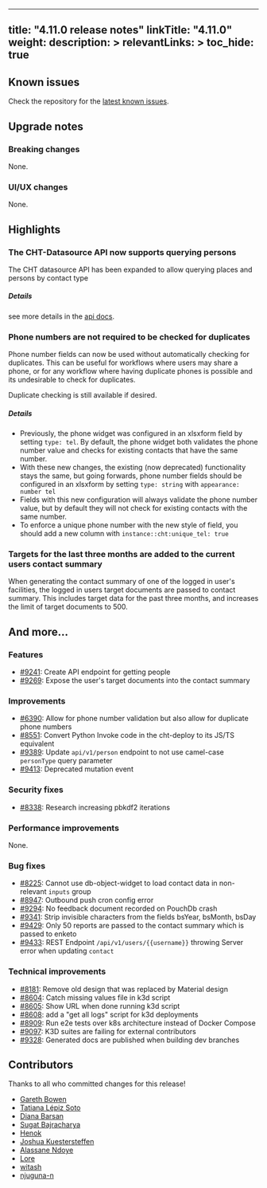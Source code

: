 
---
title: "4.11.0 release notes"
linkTitle: "4.11.0"
weight:
description: >
relevantLinks: >
toc_hide: true
---

## Known issues

Check the repository for the [latest known issues](https://github.com/medic/cht-core/issues?q=is%3Aissue+label%3A%22Affects%3A+4.11.0%22).

## Upgrade notes

### Breaking changes

None.

### UI/UX changes

None.

## Highlights

### The CHT-Datasource API now supports querying persons

The CHT datasource API has been expanded to allow querying places and persons by contact type

##### Details
see more details in the [api docs](http://docs.communityhealthtoolkit.org/cht-datasource/).

### Phone numbers are not required to be checked for duplicates
Phone number fields can now be used without automatically checking for duplicates. This can be useful for workflows where users may share a phone, or for any workflow where having duplicate phones is possible and its undesirable to check for duplicates.

Duplicate checking is still available if desired.

##### Details
-  Previously, the phone widget was configured in an xlsxform field by setting `type: tel`. By default, the phone widget both validates the phone number value and checks for existing contacts that have the same number.
- With these new changes, the existing (now deprecated) functionality stays the same, but going forwards, phone number fields should be configured in an xlsxform by setting `type: string` with `appearance: number tel`
- Fields with this new configuration will always validate the phone number value, but by default they will not check for existing contacts with the same number.
- To enforce a unique phone number with the new style of field, you should add a new column with `instance::cht:unique_tel: true`

### Targets for the last three months are added to the current users contact summary

When generating the contact summary of one of the logged in user's facilities, the logged in users target documents are passed to contact summary.
This includes target data for the past three months, and increases the limit of target documents to 500.

## And more...

### Features

- [#9241](https://github.com/medic/cht-core/issues/9241): Create API endpoint for getting people
- [#9269](https://github.com/medic/cht-core/issues/9269): Expose the user's target documents into the contact summary

### Improvements

- [#6390](https://github.com/medic/cht-core/issues/6390): Allow for phone number validation but also allow for duplicate phone numbers
- [#8551](https://github.com/medic/cht-core/issues/8551): Convert Python Invoke code in the cht-deploy to its JS/TS equivalent
- [#9389](https://github.com/medic/cht-core/issues/9389): Update `api/v1/person` endpoint to not use camel-case `personType` query parameter
- [#9413](https://github.com/medic/cht-core/issues/9413): Deprecated mutation event

### Security fixes

- [#8338](https://github.com/medic/cht-core/issues/8338): Research increasing pbkdf2 iterations

### Performance improvements

None.

### Bug fixes

- [#8225](https://github.com/medic/cht-core/issues/8225): Cannot use db-object-widget to load contact data in non-relevant `inputs` group
- [#8947](https://github.com/medic/cht-core/issues/8947): Outbound push cron config error
- [#9294](https://github.com/medic/cht-core/issues/9294): No feedback document recorded on PouchDb crash
- [#9341](https://github.com/medic/cht-core/issues/9341): Strip invisible characters from the fields bsYear, bsMonth, bsDay
- [#9429](https://github.com/medic/cht-core/issues/9429): Only 50 reports are passed to the contact summary which is passed to enketo
- [#9433](https://github.com/medic/cht-core/issues/9433): REST Endpoint `/api/v1/users/{{username}}` throwing Server error when updating `contact`

### Technical improvements

- [#8181](https://github.com/medic/cht-core/issues/8181): Remove old design that was replaced by Material design 
- [#8604](https://github.com/medic/cht-core/issues/8604): Catch missing values file in k3d script
- [#8605](https://github.com/medic/cht-core/issues/8605): Show URL when done running k3d script
- [#8608](https://github.com/medic/cht-core/issues/8608): add a "get all logs" script for k3d deployments
- [#8909](https://github.com/medic/cht-core/issues/8909): Run e2e tests  over k8s architecture instead of Docker Compose
- [#9097](https://github.com/medic/cht-core/issues/9097): K3D suites are failing for external contributors
- [#9328](https://github.com/medic/cht-core/issues/9328): Generated docs are published when building dev branches



## Contributors

Thanks to all who committed changes for this release!

- [Gareth Bowen](https://github.com/garethbowen)
- [Tatiana Lépiz Soto](https://github.com/tatilepizs)
- [Diana Barsan](https://github.com/dianabarsan)
- [Sugat Bajracharya](https://github.com/sugat009)
- [Henok](https://github.com/henokgetachew)
- [Joshua Kuestersteffen](https://github.com/jkuester)
- [Alassane Ndoye](https://github.com/aloundoye)
- [Lore](https://github.com/lorerod)
- [witash](https://github.com/witash)
- [njuguna-n](https://github.com/njuguna-n)
